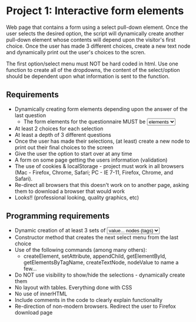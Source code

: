 
# Project 1: Interactive form elements

Web page that contains a form using a select pull-down element. Once the user selects the desired option, the script will dynamically create another pull-down element whose contents will depend upon the visitor's first choice. Once the user has made 3 different choices, create a new text node and dynamically print out the user's choices to the scren.

The first option/select menu must NOT be hard coded in html. Use one function to create all of the dropdowns, the content of the select/option should be dependent upon what information is sent to the function. 

## Requirements

- Dynamically creating form elements depending upon the answer of the last question
    - The form elements for the questionnaire MUST be <select><option> elements
- At least 2 choices for each selection
- At least a depth of 3 different questions 
- Once the user has made their selections, (at least) create a new node to print out their final choices to the screen 
- Give the user the option to start over at any time
- A form on some page getting the users information (validation)
- The use of cookies & localStorage - project must work in all browsers (Mac - Firefox, Chrome, Safari; PC - IE 7-11, Firefox, Chrome, and Safari).
- Re-direct all browsers that this doesn't work on to another page, asking them to download a browser that would work
- Looks!! (professional looking, quality graphics, etc)

## Programming requirements

- Dynamic creation of at least 3 sets of <select><option> value... nodes (tags)
- Constructor method that creates the next select menu from the last choice
- Use of the following commands (among many others):
    - createElement, setAttribute, appendChild, getElementById, getElementsByTagName, createTextNode, nodeValue to name a few...
- Do NOT use visibility to show/hide the selections - dynamically create them
- No layout with tables. Everything done with CSS
- No use of innerHTML
- Include comments in the code to clearly explain functionality
- Re-direction of non-modern browsers. Redirect the user to Firefox download page

